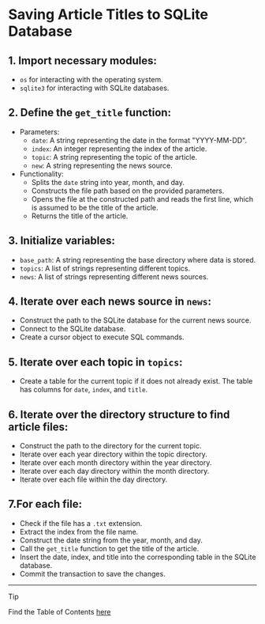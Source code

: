 # Saving Article Titles to SQLite Database

## 1. Import necessary modules:

- `os` for interacting with the operating system.
- `sqlite3` for interacting with SQLite databases.

## 2. Define the `get_title` function:

- Parameters:
  - `date`: A string representing the date in the format "YYYY-MM-DD".
  - `index`: An integer representing the index of the article.
  - `topic`: A string representing the topic of the article.
  - `new`: A string representing the news source.
- Functionality:
  - Splits the `date` string into year, month, and day.
  - Constructs the file path based on the provided parameters.
  - Opens the file at the constructed path and reads the first line, which is assumed to be the title of the article.
  - Returns the title of the article.

## 3. Initialize variables:

- `base_path`: A string representing the base directory where data is stored.
- `topics`: A list of strings representing different topics.
- `news`: A list of strings representing different news sources.

## 4. Iterate over each news source in `news`:

- Construct the path to the SQLite database for the current news source.
- Connect to the SQLite database.
- Create a cursor object to execute SQL commands.

## 5. Iterate over each topic in `topics`:

- Create a table for the current topic if it does not already exist. The table has columns for `date`, `index`, and `title`.

## 6. Iterate over the directory structure to find article files:

- Construct the path to the directory for the current topic.
- Iterate over each year directory within the topic directory.
- Iterate over each month directory within the year directory.
- Iterate over each day directory within the month directory.
- Iterate over each file within the day directory.

## 7.For each file:

- Check if the file has a `.txt` extension.
- Extract the index from the file name.
- Construct the date string from the year, month, and day.
- Call the `get_title` function to get the title of the article.
- Insert the date, index, and title into the corresponding table in the SQLite database.
- Commit the transaction to save the changes.

---

> [!TIP]
> Find the Table of Contents [here](https://github.com/AdminL3/Jugend-Forscht/blob/main/Table_of_contents.md)
